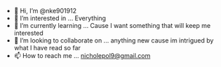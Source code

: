 - 👋 Hi, I’m @nke901912
- 👀 I’m interested in ... Everything
- 🌱 I’m currently learning ... Cause I want something that will keep me interested
- 💞️ I’m looking to collaborate on ... anything new cause im intrigued by what I have read so far
- 📫 How to reach me ... nicholepol9@gmail.com

<!---
nke901912/nke901912 is a ✨ special ✨ repository because its `README.md` (this file) appears on your GitHub profile.
You can click the Preview link to take a look at your changes.
--->
